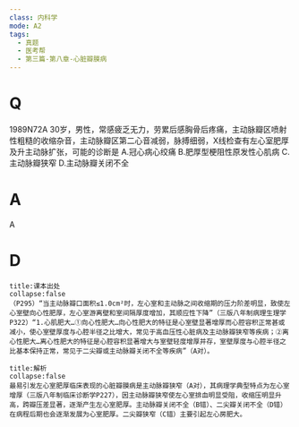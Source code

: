 ```yaml
---
class: 内科学
mode: A2
tags:
  - 真题
  - 医考帮
  - 第三篇-第八章-心脏瓣膜病
---
```


# Q
1989N72A 30岁，男性，常感疲乏无力，劳累后感胸骨后疼痛，主动脉瓣区喷射性粗糙的收缩杂音，主动脉瓣区第二心音减弱，脉搏细弱，X线检查有左心室肥厚及升主动脉扩张，可能的诊断是
A.冠心病心绞痛
B.肥厚型梗阻性原发性心肌病
C.主动脉瓣狭窄
D.主动脉瓣关闭不全

# A
A
# D
```ad-note
title:课本出处
collapse:false
（P295）“当主动脉瓣口面积≤1.0cm²时，左心室和主动脉之间收缩期的压力阶差明显，致使左心室壁向心性肥厚，左心室游离壁和室间隔厚度增加，其顺应性下降”（三版八年制病理生理学P322）“1.心肌肥大…①向心性肥大…向心性肥大的特征是心室壁显著增厚而心腔容积正常甚或减小，使心室壁厚度与心腔半径之比增大，常见于高血压性心脏病及主动脉瓣狭窄等疾病；②离心性肥大…离心性肥大的特征是心腔容积显著增大与室壁轻度增厚并存，室壁厚度与心腔半径之比基本保持正常，常见于二尖瓣或主动脉瓣关闭不全等疾病”（A对）。
```

```ad-summary
title:解析
collapse:false
最易引发左心室肥厚临床表现的心脏瓣膜病是主动脉瓣狭窄（A对），其病理学典型特点为左心室增厚（三版八年制临床诊断学P227），因主动脉瓣狭窄使左心室排血明显受阻，收缩压明显升高，跨瓣压差显著，逐渐产生左心室肥厚。主动脉瓣关闭不全（B错）、二尖瓣关闭不全（D错）在病程后期也会逐渐发展为心室肥厚。二尖瓣狭窄（C错）主要引起左心房肥大。
```

